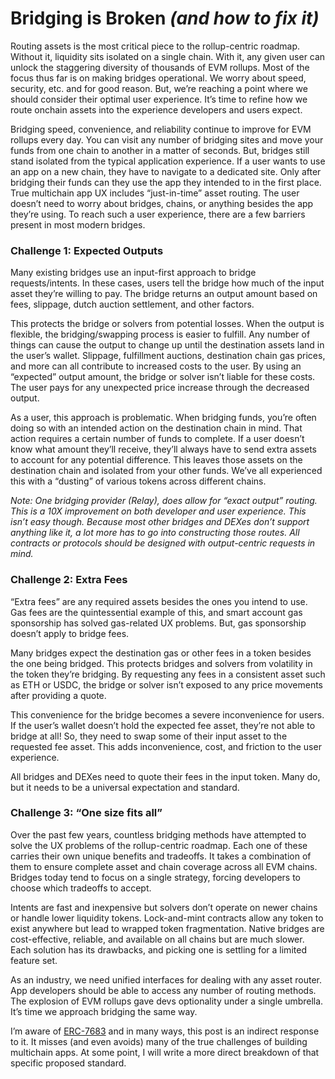 # Bridging is Broken _(and how to fix it)_

Routing assets is the most critical piece to the rollup-centric roadmap. Without it, liquidity sits isolated on a single chain. With it, any given user can unlock the staggering diversity of thousands of EVM rollups.  Most of the focus thus far is on making bridges operational. We worry about speed, security, etc. and for good reason. But, we’re reaching a point where we should consider their optimal user experience. It’s time to refine how we route onchain assets into the experience developers and users expect.

Bridging speed, convenience, and reliability continue to improve for EVM rollups every day. You can visit any number of bridging sites and move your funds from one chain to another in a matter of seconds. But, bridges still stand isolated from the typical application experience. If a user wants to use an app on a new chain, they have to navigate to a dedicated site. Only after bridging their funds can they use the app they intended to in the first place. True multichain app UX includes “just-in-time” asset routing. The user doesn’t need to worry about bridges, chains, or anything besides the app they’re using. To reach such a user experience, there are a few barriers present in most modern bridges.

### Challenge 1: Expected Outputs
Many existing bridges use an input-first approach to bridge requests/intents. In these cases, users tell the bridge how much of the input asset they’re willing to pay. The bridge returns an output amount based on fees, slippage, dutch auction settlement, and other factors.

This protects the bridge or solvers from potential losses. When the output is flexible, the bridging/swapping process is easier to fulfill. Any number of things can cause the output to change up until the destination assets land in the user’s wallet. Slippage, fulfillment auctions, destination chain gas prices, and more can all contribute to increased costs to the user. By using an “expected” output amount, the bridge or solver isn’t liable for these costs. The user pays for any unexpected price increase through the decreased output.

As a user, this approach is problematic. When bridging funds, you’re often doing so with an intended action on the destination chain in mind. That action requires a certain number of funds to complete. If a user doesn’t know what amount they’ll receive, they’ll always have to send extra assets to account for any potential difference. This leaves those assets on the destination chain and isolated from your other funds. We’ve all experienced this with a “dusting” of various tokens across different chains.

_Note: One bridging provider (Relay), does allow for “exact output” routing. This is a 10X improvement on both developer and user experience. This isn’t easy though. Because most other bridges and DEXes don’t support anything like it, a lot more has to go into constructing those routes. All contracts or protocols should be designed with output-centric requests in mind._

### Challenge 2: Extra Fees
“Extra fees” are any required assets besides the ones you intend to use. Gas fees are the quintessential example of this, and smart account gas sponsorship has solved gas-related UX problems. But, gas sponsorship doesn’t apply to bridge fees.

Many bridges expect the destination gas or other fees in a token besides the one being bridged. This protects bridges and solvers from volatility in the token they’re bridging. By requesting any fees in a consistent asset such as ETH or USDC, the bridge or solver isn’t exposed to any price movements after providing a quote.

This convenience for the bridge becomes a severe inconvenience for users. If the user’s wallet doesn’t hold the expected fee asset, they’re not able to bridge at all! So, they need to swap some of their input asset to the requested fee asset. This adds inconvenience, cost, and friction to the user experience.

All bridges and DEXes need to quote their fees in the input token. Many do, but it needs to be a universal expectation and standard.

### Challenge 3: “One size fits all”
Over the past few years, countless bridging methods have attempted to solve the UX problems of the rollup-centric roadmap. Each one of these carries their own unique benefits and tradeoffs. It takes a combination of them to ensure complete asset and chain coverage across all EVM chains. Bridges today tend to focus on a single strategy, forcing developers to choose which tradeoffs to accept.

Intents are fast and inexpensive but solvers don’t operate on newer chains or handle lower liquidity tokens. Lock-and-mint contracts allow any token to exist anywhere but lead to wrapped token fragmentation. Native bridges are cost-effective, reliable, and available on all chains but are much slower. Each solution has its drawbacks, and picking one is settling for a limited feature set.

As an industry, we need unified interfaces for dealing with any asset router. App developers should be able to access any number of routing methods. The explosion of EVM rollups gave devs optionality under a single umbrella. It’s time we approach bridging the same way.

I’m aware of [ERC-7683](https://www.erc7683.org) and in many ways, this post is an indirect response to it. It misses (and even avoids) many of the true challenges of building multichain apps. At some point, I will write a more direct breakdown of that specific proposed standard.

